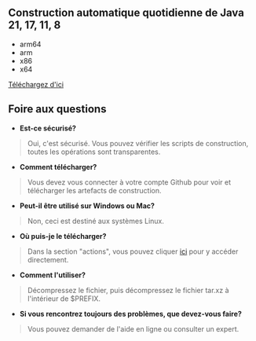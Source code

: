 ## Construction automatique quotidienne de Java 21, 17, 11, 8
- arm64
- arm
- x86
- x64

[Téléchargez d'ici](https://github.com/9gwk/java/actions)

## Foire aux questions

- **Est-ce sécurisé?**

> Oui, c'est sécurisé. Vous pouvez vérifier les scripts de construction, toutes les opérations sont transparentes.

- **Comment télécharger?**

> Vous devez vous connecter à votre compte Github pour voir et télécharger les artefacts de construction.

- **Peut-il être utilisé sur Windows ou Mac?**

> Non, ceci est destiné aux systèmes Linux.

- **Où puis-je le télécharger?**

> Dans la section "actions", vous pouvez cliquer [ici](https://github.com/9gwk/java/actions) pour y accéder directement.

- **Comment l'utiliser?**

> Décompressez le fichier, puis décompressez le fichier tar.xz à l'intérieur de $PREFIX.

- **Si vous rencontrez toujours des problèmes, que devez-vous faire?**

> Vous pouvez demander de l'aide en ligne ou consulter un expert.

